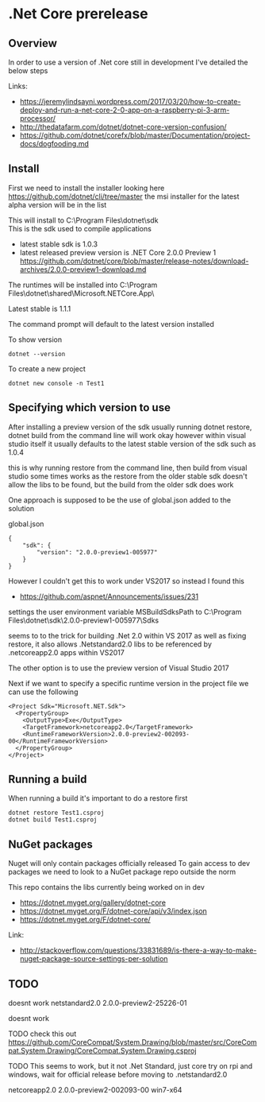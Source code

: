 # .Net Core prerelease

## Overview

In order to use a version of .Net core still in development
I've detailed the below steps

Links:

  * https://jeremylindsayni.wordpress.com/2017/03/20/how-to-create-deploy-and-run-a-net-core-2-0-app-on-a-raspberry-pi-3-arm-processor/
  * http://thedatafarm.com/dotnet/dotnet-core-version-confusion/
  * https://github.com/dotnet/corefx/blob/master/Documentation/project-docs/dogfooding.md


## Install

First we need to install the installer
looking here https://github.com/dotnet/cli/tree/master
the msi installer for the latest alpha version will be in the list

This will install to C:\Program Files\dotnet\sdk\
This is the sdk used to compile applications

  * latest stable sdk is 1.0.3
  * latest released preview version is .NET Core 2.0.0 Preview 1
    https://github.com/dotnet/core/blob/master/release-notes/download-archives/2.0.0-preview1-download.md

The runtimes will be installed into
C:\Program Files\dotnet\shared\Microsoft.NETCore.App\

Latest stable is 1.1.1

The command prompt will default to the latest version installed

To show version
```
dotnet --version
```

To create a new project
```
dotnet new console -n Test1
```

## Specifying which version to use

After installing a preview version of the sdk
usually running dotnet restore, dotnet build from the command line will work okay
however within visual studio itself it usually defaults to the latest stable version of the sdk such as 1.0.4

this is why running restore from the command line, then build from visual studio some times works
as the restore from the older stable sdk doesn't allow the libs to be found, but the build from the older sdk does work

One approach is supposed to be the use of global.json added to the solution

global.json
```
{
    "sdk": {
        "version": "2.0.0-preview1-005977"
    }
}
```

However I couldn't get this to work under VS2017
so instead I found this

  * https://github.com/aspnet/Announcements/issues/231

settings the user environment variable MSBuildSdksPath
to C:\Program Files\dotnet\sdk\2.0.0-preview1-005977\Sdks

seems to to the trick for building .Net 2.0 within VS 2017
as well as fixing restore, it also allows .Netstandard2.0 libs to be referenced by .netcoreapp2.0 apps within VS2017

The other option is to use the preview version of Visual Studio 2017


Next if we want to specify a specific runtime version in the project file we can use the following

```
<Project Sdk="Microsoft.NET.Sdk">
  <PropertyGroup>
    <OutputType>Exe</OutputType>
    <TargetFramework>netcoreapp2.0</TargetFramework>
    <RuntimeFrameworkVersion>2.0.0-preview2-002093-00</RuntimeFrameworkVersion>
  </PropertyGroup>
</Project>
```

## Running a build

When running a build it's important to do a restore first

```
dotnet restore Test1.csproj
dotnet build Test1.csproj
```


## NuGet packages

Nuget will only contain packages officially released
To gain access to dev packages we need to look to a NuGet package repo outside the norm

This repo contains the libs currently being worked on in dev

  * https://dotnet.myget.org/gallery/dotnet-core
  * https://dotnet.myget.org/F/dotnet-core/api/v3/index.json
  * https://dotnet.myget.org/F/dotnet-core/

Link:

  * http://stackoverflow.com/questions/33831689/is-there-a-way-to-make-nuget-package-source-settings-per-solution



## TODO

doesnt work
<PropertyGroup>
    <TargetFramework>netstandard2.0</TargetFramework>
    <NetStandardImplicitPackageVersion>2.0.0-preview2-25226-01</NetStandardImplicitPackageVersion>
</PropertyGroup>

doesnt work
<PackageReference Update="NETStandard.Library" Version="2.0.0-preview2-25226-01" />


TODO
check this out
https://github.com/CoreCompat/System.Drawing/blob/master/src/CoreCompat.System.Drawing/CoreCompat.System.Drawing.csproj

TODO
This seems to work, but it not .Net Standard, just core
try on rpi and windows, wait for official release before moving to .netstandard2.0

<Project Sdk="Microsoft.NET.Sdk">
  <PropertyGroup>
    <TargetFramework>netcoreapp2.0</TargetFramework>
    <RuntimeFrameworkVersion>2.0.0-preview2-002093-00</RuntimeFrameworkVersion>
    <RuntimeIdentifier>win7-x64</RuntimeIdentifier>
  </PropertyGroup>

  <ItemGroup>
    <PackageReference Include="System.Collections.NonGeneric" Version="4.4.0-beta-24913-02" />
    <PackageReference Include="System.Runtime.InteropServices" Version="4.4.0-beta-24913-02" />
  </ItemGroup>
</Project>